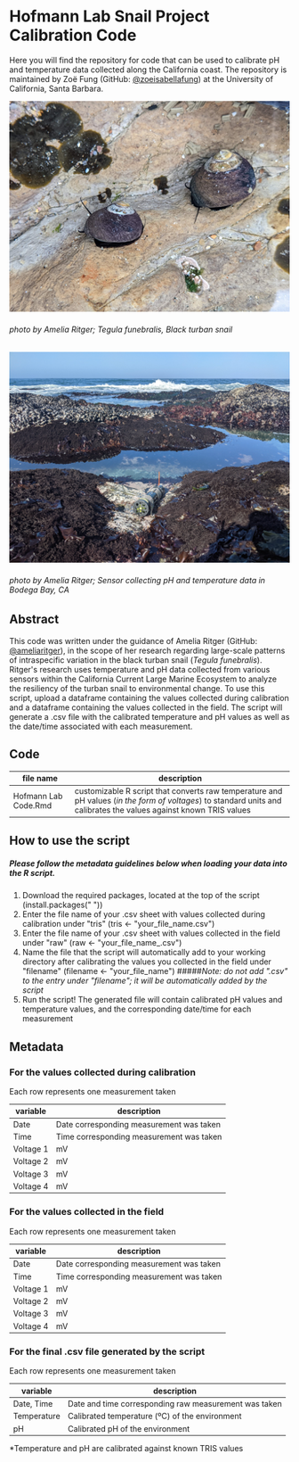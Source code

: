 # Hofmann Lab Snail Project Calibration Code
Here you will find the repository for code that can be used to calibrate pH and temperature data collected along the California coast. The repository is maintained by Zoë Fung (GitHub: [@zoeisabellafung](https://github.com/zoeisabellafung)) at the University of California, Santa Barbara.

![Alt text](/media/teggy.jpg?raw=true)
###### photo by Amelia Ritger; *Tegula funebralis*, Black turban snail

![Alt text](/media/bodega-sun.jpg?raw=true)
###### photo by Amelia Ritger; Sensor collecting pH and temperature data in Bodega Bay, CA

## Abstract
This code was written under the guidance of Amelia Ritger (GitHub: [@ameliaritger](https://github.com/ameliaritger)), in the scope of her research regarding large-scale patterns of intraspecific variation in the black turban snail (*Tegula funebralis*). Ritger's research uses temperature and pH data collected from various sensors within the California Current Large Marine Ecosystem to analyze the resiliency of the turban snail to environmental change. To use this script, upload a dataframe containing the values collected during calibration and a dataframe containing the values collected in the field. The script will generate a .csv file with the calibrated temperature and pH values as well as the date/time associated with each measurement.

## Code
file name | description 
---|-----------
Hofmann Lab Code.Rmd | customizable R script that converts raw temperature and pH values (*in the form of voltages*) to standard units and calibrates the values against known TRIS values

## How to use the script
##### Please follow the metadata guidelines below when loading your data into the R script.
1. Download the required packages, located at the top of the script (install.packages(" "))
2. Enter the file name of your .csv sheet with values collected during calibration under "tris" (tris <- "your_file_name.csv")
3. Enter the file name of your .csv sheet with values collected in the field under "raw" (raw <- "your_file_name_.csv")
4. Name the file that the script will automatically add to your working directory after calibrating the values you collected in the field under "filename" (filename <- "your_file_name")
#####*Note: do not add ".csv" to the entry under "filename"; it will be automatically added by the script*
5. Run the script! The generated file will contain calibrated pH values and temperature values, and the corresponding date/time for each measurement

## Metadata 
### For the values collected during calibration
Each row represents one measurement taken	

variable | description
---|---
Date | Date corresponding measurement was taken
Time | Time corresponding measurement was taken
Voltage 1	| mV
Voltage 2	| mV
Voltage 3 | mV
Voltage 4 | mV

### For the values collected in the field
Each row represents one measurement taken	

variable | description
---|---
Date | Date corresponding measurement was taken
Time | Time corresponding measurement was taken
Voltage 1	| mV
Voltage 2	| mV
Voltage 3 | mV
Voltage 4 | mV

### For the final .csv file generated by the script
Each row represents one measurement taken	

variable | description
---|---
Date, Time |	Date and time corresponding raw measurement was taken
Temperature	| Calibrated temperature (ºC) of the environment
pH	| Calibrated pH of the environment

*Temperature and pH are calibrated against known TRIS values
